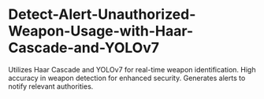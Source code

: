 # Detect-Alert-Unauthorized-Weapon-Usage-with-Haar-Cascade-and-YOLOv7
Utilizes Haar Cascade and YOLOv7 for real-time weapon identification. High accuracy in weapon detection for enhanced security. Generates alerts to notify relevant authorities.
